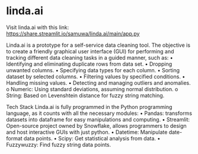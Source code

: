# linda.ai

Visit linda.ai with this link: https://share.streamlit.io/samuwa/linda.ai/main/app.py

Linda.ai is a prototype for a self-service data cleaning tool. The objective is to create a friendly graphical user interface (GUI) for performing and tracking different data cleaning tasks in a guided manner, such as:
  •	Identifying and eliminating duplicate rows from data set.
  •	Dropping unwanted columns.
  •	Specifying data types for each column.
  •	Sorting dataset by selected columns.
  •	Filtering values by specified conditions.
  •	Handling missing values.
  •	Detecting and managing outliers and anomalies.
    o	Numeric: Using standard deviations, assuming normal distribution.
    o	String: Based on Levenshtein distance for fuzzy string matching.

Tech Stack
Linda.ai is fully programmed in the Python programming language, as it counts with all the necessary modules:
  •	Pandas: transforms datasets into dataframe for easy manipulations and computing.
  •	Streamlit: Open-source project owned by Snowflake, allows programmers to design and host interactive GUIs with just python.
  •	Datetime: Manipulate date-format data points.
  •	Scipy: Get statistical analysis from data.
  •	Fuzzywuzzy: Find fuzzy string data points.
